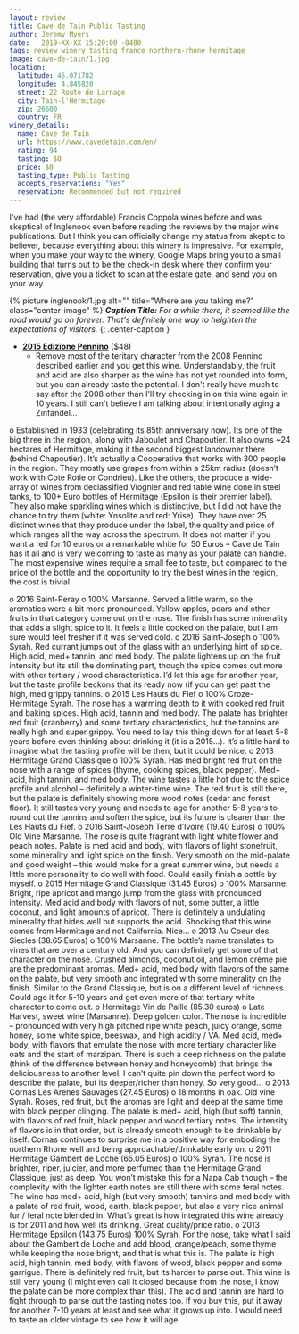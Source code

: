 ```yaml
---
layout: review
title: Cave de Tain Public Tasting
author: Jeremy Myers
date:   2019-XX-XX 15:20:00 -0400
tags: review winery tasting france northern-rhone hermitage
image: cave-de-tain/1.jpg
location:
  latitude: 45.071782
  longitude: 4.845820
  street: 22 Route de Larnage
  city: Tain-l'Hermitage
  zip: 26600
  country: FR
winery_details:
  name: Cave de Tain
  url: https://www.cavedetain.com/en/
  rating: 94
  tasting: $0
  price: $0
  tasting_type: Public Tasting
  accepts_reservations: "Yes"
  reservation: Recommended but not required
---
```

I've had (the very affordable) Francis Coppola wines before and was skeptical of Inglenook even before reading the reviews by the major wine publications.  But I think you can officially change my status from skeptic to believer, because everything about this winery is impressive.  For example, when you make your way to the winery, Google Maps bring you to a small building that turns out to be the check-in desk where they confirm your reservation, give you a ticket to scan at the estate gate, and send you on your way.

{% picture inglenook/1.jpg alt="" title="Where are you taking me?" class="center-image" %}
***Caption Title:*** *For a while there, it seemed like the road would go on forever.  That's definitely one way to heighten the expectations of visitors.*
{: .center-caption }

* [**2015 Edizione Pennino**](https://www.inglenook.com/Purchase/Details/EP15) ($48)
  * Remove most of the teritary character from the 2008 Pennino described earlier and you get this wine.  Understandably, the fruit and acid are also sharper as the wine has not yet rounded into form, but you can already taste the potential.  I don't really have much to say after the 2008 other than I'll try checking in on this wine again in 10 years.  I still can't believe I am talking about intentionally aging a Zinfandel...

o	Established in 1933 (celebrating its 85th anniversary now).  Its one of the big three in the region, along with Jaboulet and Chapoutier.  It also owns ~24 hectares of Hermitage, making it the second biggest landowner there (behind Chapoutier).  It’s actually a Cooperative that works with 300 people in the region.  They mostly use grapes from within a 25km radius (doesn’t work with Cote Rotie or Condrieu).  Like the others, the produce a wide-array of wines from declassified Viognier and red table wine done in steel tanks, to 100+ Euro bottles of Hermitage (Epsilon is their premier label).  They also make sparkling wines which is distinctive, but I did not have the chance to try them (white: Ynsolite and red: Yrise).  They have over 25 distinct wines that they produce under the label, the quality and price of which ranges all the way across the spectrum.  It does not matter if you want a red for 10 euros or a remarkable white for 50 Euros – Cave de Tain has it all and is very welcoming to taste as many as your palate can handle.  The most expensive wines require a small fee to taste, but compared to the price of the bottle and the opportunity to try the best wines in the region, the cost is trivial.

o	2016 Saint-Peray
o	100% Marsanne. Served a little warm, so the aromatics were a bit more pronounced.  Yellow apples, pears and other fruits in that category come out on the nose.  The finish has some minerality that adds a slight spice to it.  It feels a little cooked on the palate, but I am sure would feel fresher if it was served cold.
o	2016 Saint-Joseph
o	100% Syrah.  Red currant jumps out of the glass with an underlying hint of spice.  High acid, med+ tannin, and med body.  The palate lightens up on the fruit intensity but its still the dominating part, though the spice comes out more with other tertiary / wood characteristics.  I’d let this age for another year, but the taste profile beckons that its ready now (if you can get past the high, med grippy tannins.
o	2015 Les Hauts du Fief
o	100% Croze-Hermitage Syrah.  The nose has a warming depth to it with cooked red fruit and baking spices.  High acid, tannin and med body.  The palate has brighter red fruit (cranberry) and some tertiary characteristics, but the tannins are really high and super grippy.  You need to lay this thing down for at least 5-8 years before even thinking about drinking it (it is a 2015…).  It’s a little hard to imagine what the tasting profile will be then, but it could be nice.
o	2013 Hermitage Grand Classique
o	100% Syrah.  Has med bright red fruit on the nose with a range of spices (thyme, cooking spices, black pepper).  Med+ acid, high tannin, and med body.  The wine tastes a little hot due to the spice profile and alcohol – definitely a winter-time wine.  The red fruit is still there, but the palate is definitely showing more wood notes (cedar and forest floor).  It still tastes very young and needs to age for another 5-8 years to round out the tannins and soften the spice, but its future is clearer than the Les Hauts du Fief.
o	2016 Saint-Joseph Terre d’Ivoire (19.40 Euros)
o	100% Old Vine Marsanne.  The nose is quite fragrant with light white flower and peach notes.  Palate is med acid and body, with flavors of light stonefruit, some minerality and light spice on the finish.  Very smooth on the mid-palate and good weight – this would make for a great summer wine, but needs a little more personality to do well with food.  Could easily finish a bottle by myself.
o	2015 Hermitage Grand Classique (31.45 Euros)
o	100% Marsanne.  Bright, ripe apricot and mango jump from the glass with pronounced intensity.  Med acid and body with flavors of nut, some butter, a little coconut, and light amounts of apricot.  There is definitely a undulating minerality that hides well but supports the acid.  Shocking that this wine comes from Hermitage and not California.  Nice…
o	2013 Au Coeur des Siecles (38.65 Euros)
o	100% Marsanne.  The bottle’s name translates to vines that are over a century old.  And you can definitely get some of that character on the nose.  Crushed almonds, coconut oil, and lemon crème pie are the predominant aromas.  Med+ acid, med body with flavors of the same on the palate, but very smooth and integrated with some minerality on the finish.  Similar to the Grand Classique, but is on a different level of richness.  Could age it for 5-10 years and get even more of that tertiary white character to come out.
o	Hermitage Vin de Paille (85.30 euros)
o	Late Harvest, sweet wine (Marsanne).  Deep golden color.  The nose is incredible – pronounced with very high pitched ripe white peach, juicy orange, some honey, some white spice, beeswax, and high acidity / VA.  Med acid, med+ body, with flavors that emulate the nose with more tertiary character like oats and the start of marzipan.  There is such a deep richness on the palate (think of the difference between honey and honeycomb) that brings the deliciousness to another level.  I can’t quite pin down the perfect word to describe the palate, but its deeper/richer than honey.  So very good…
o	2013 Cornas Les Arenes Sauvages (27.45 Euros)
o	18 months in oak.  Old vine Syrah.  Roses, red fruit, but the aromas are light and deep at the same time with black pepper clinging.  The palate is med+ acid, high (but soft) tannin, with flavors of red fruit, black pepper and wood tertiary notes.  The intensity of flavors is in that order, but is already smooth enough to be drinkable by itself.  Cornas continues to surprise me in a positive way for emboding the northern Rhone well and being approachable/drinkable early on.
o	2011 Hermitage Gambert de Loche (65.05 Euros)
o	100% Syrah.  The nose is brighter, riper, juicier, and more perfumed than the Hermitage Grand Classique, just as deep.  You won’t mistake this for a Napa Cab though – the complexity with the lighter earth notes are still there with some feral notes.  The wine has med+ acid, high (but very smooth) tannins and med body with a palate of red fruit, wood, earth, black pepper, but also a very nice animal fur / feral note blended in.  What’s great is how integrated this wine already is for 2011 and how well its drinking.  Great quality/price ratio.
o	2013 Hermitage Epsilon (143.75 Euros)
100% Syrah.  For the nose, take what I said about the Gambert de Loche and add blood, orange/peach, some thyme while keeping the nose bright, and that is what this is.  The palate is high acid, high tannin, med body, with flavors of wood, black pepper and some garrigue.  There is definitely red fruit, but its harder to parse out.  This wine is still very young (I might even call it closed because from the nose, I know the palate can be more complex than this).  The acid and tannin are hard to fight through to parse out the tasting notes too.  If you buy this, put it away for another 7-10 years at least and see what it grows up into.  I would need to taste an older vintage to see how it will age.

